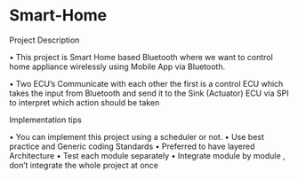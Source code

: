 # Smart-Home

Project Description

• This project is Smart Home based Bluetooth where we want to 
control home appliance wirelessly using Mobile App via Bluetooth.

• Two ECU’s Communicate with each other the first is a control ECU 
which takes the input from Bluetooth and send it to the Sink 
(Actuator) ECU via SPI to interpret which action should be taken


Implementation tips

• You can implement this project using a scheduler or not.
• Use best practice and Generic coding Standards
• Preferred to have layered Architecture
• Test each module separately
• Integrate module by module , don’t integrate the whole project at once
